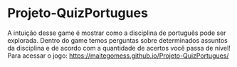 # Projeto-QuizPortugues
A intuição desse game é mostrar como a disciplina de português pode ser explorada. Dentro do game temos perguntas sobre determinados assuntos da disciplina e de acordo com a quantidade de acertos você passa de nível!
Para acessar o jogo: https://maitegomess.github.io/Projeto-QuizPortugues/
